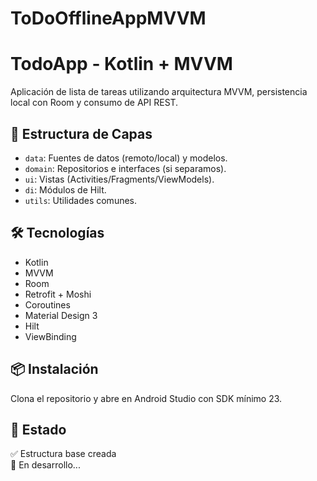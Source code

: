 # ToDoOfflineAppMVVM
# TodoApp - Kotlin + MVVM

Aplicación de lista de tareas utilizando arquitectura MVVM, persistencia local con Room y consumo de API REST.

## 📂 Estructura de Capas

- `data`: Fuentes de datos (remoto/local) y modelos.
- `domain`: Repositorios e interfaces (si separamos).
- `ui`: Vistas (Activities/Fragments/ViewModels).
- `di`: Módulos de Hilt.
- `utils`: Utilidades comunes.

## 🛠 Tecnologías

- Kotlin
- MVVM
- Room
- Retrofit + Moshi
- Coroutines
- Material Design 3
- Hilt
- ViewBinding

## 📦 Instalación

Clona el repositorio y abre en Android Studio con SDK mínimo 23.

## 🚧 Estado

✅ Estructura base creada  
🔄 En desarrollo...

